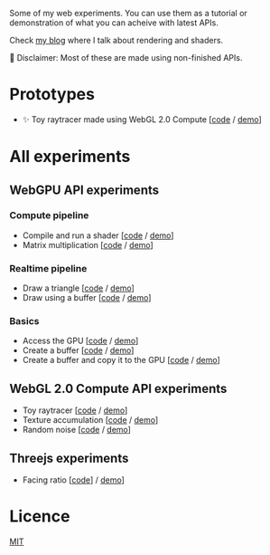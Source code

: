 Some of my web experiments. You can use them as a tutorial or demonstration of what you can acheive with latest APIs.

Check [my blog](https://oktomus.com) where I talk about rendering and shaders.

🚧 Disclaimer: Most of these are made using non-finished APIs.

# Prototypes

- :sparkles: Toy raytracer made using WebGL 2.0 Compute [[code](https://github.com/oktomus/web-experiments/tree/master/webgl-compute/toy-raytracer) / [demo](https://oktomus.com/web-experiments/webgl-compute/toy-raytracer/)]

# All experiments

## WebGPU API experiments

### Compute pipeline

- Compile and run a shader [[code](https://github.com/oktomus/web-experiments/tree/master/webgpu-compute-pipeline/run-shader) / [demo](https://oktomus.com/web-experiments/webgpu-compute-pipeline/run-shader/)]
- Matrix multiplication [[code](https://github.com/oktomus/web-experiments/tree/master/webgpu-compute-pipeline/multiply-matrices) / [demo](https://oktomus.com/web-experiments/webgpu-compute-pipeline/multiply-matrices/)]

### Realtime pipeline

- Draw a triangle [[code](https://github.com/oktomus/web-experiments/tree/master/webgpu-realtime-pipeline/draw-one-triangle) / [demo](https://oktomus.com/web-experiments/webgpu-realtime-pipeline/draw-one-triangle/)]
- Draw using a buffer [[code](https://github.com/oktomus/web-experiments/tree/master/webgpu-realtime-pipeline/draw-using-buffer) / [demo](https://oktomus.com/web-experiments/webgpu-realtime-pipeline/draw-using-buffer/)]

### Basics

- Access the GPU [[code](https://github.com/oktomus/web-experiments/tree/master/webgpu-basics/basics-00-init) / [demo](https://oktomus.com/web-experiments/webgpu-basics/basics-00-init/)]
- Create a buffer [[code](https://github.com/oktomus/web-experiments/tree/master/webgpu-basics/basics-01-create-buffer) / [demo](https://oktomus.com/web-experiments/webgpu-basics/basics-01-create-buffer/)]
- Create a buffer and copy it to the GPU [[code](https://github.com/oktomus/web-experiments/tree/master/webgpu-basics/basics-02-create-send-buffer) / [demo](https://oktomus.com/web-experiments/webgpu-basics/basics-02-create-send-buffer/)]

## WebGL 2.0 Compute API experiments

- Toy raytracer [[code](https://github.com/oktomus/web-experiments/tree/master/webgl-compute/toy-raytracer) / [demo](https://oktomus.com/web-experiments/webgl-compute/toy-raytracer/)]
- Texture accumulation [[code](https://github.com/oktomus/web-experiments/tree/master/webgl-compute/progressive-steps) / [demo](https://oktomus.com/web-experiments/webgl-compute/progressive-steps/)]
- Random noise [[code](https://github.com/oktomus/web-experiments/tree/master/webgl-compute/rng) / [demo](https://oktomus.com/web-experiments/webgl-compute/rng/)]

## Threejs experiments

- Facing ratio [[code](https://github.com/oktomus/web-experiments/tree/master/threejs/facing-ratio)] / [demo](https://oktomus.com/web-experiments/threejs/facing-ratio/)]

# Licence

[MIT](LICENSE)
